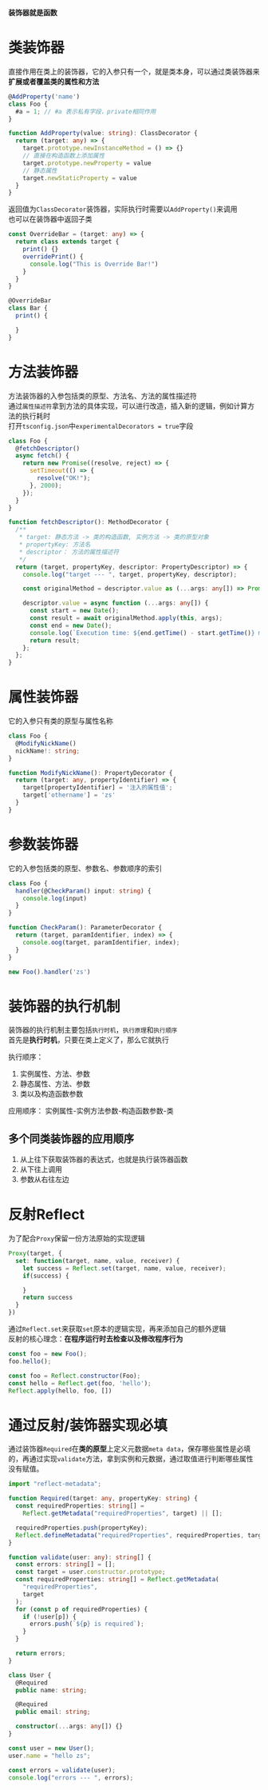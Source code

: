 **装饰器就是函数**

# 类装饰器
直接作用在类上的装饰器，它的入参只有一个，就是类本身，可以通过类装饰器来**扩展或者覆盖类的属性和方法**
``` typescript
@AddProperty('name')
class Foo {
  #a = 1; // #a 表示私有字段，private相同作用
}

function AddProperty(value: string): ClassDecorator {
  return (target: any) => {
    target.prototype.newInstanceMethod = () => {}
    // 直接在构造函数上添加属性
    target.prototype.newProperty = value
    // 静态属性
    target.newStaticProperty = value
  }
}
```
返回值为`ClassDecorator`装饰器，实际执行时需要以`AddProperty()`来调用       
也可以在装饰器中返回子类
```typescript
const OverrideBar = (target: any) => {
  return class extends target {
    print() {}
    overridePrint() {
      console.log("This is Override Bar!")
    }
  }
}

@OverrideBar
class Bar {
  print() {

  }
}
```

# 方法装饰器
方法装饰器的入参包括类的原型、方法名、方法的属性描述符    
通过`属性描述符`拿到方法的具体实现，可以进行改造，插入新的逻辑，例如计算方法的执行耗时   
打开`tsconfig.json`中`experimentalDecorators = true`字段
``` typescript
class Foo {
  @fetchDescriptor()
  async fetch() {
    return new Promise((resolve, reject) => {
      setTimeout(() => {
        resolve("OK!");
      }, 2000);
    });
  }
}

function fetchDescriptor(): MethodDecorator {
  /**
   * target: 静态方法 -> 类的构造函数, 实例方法 -> 类的原型对象
   * propertyKey: 方法名
   * descriptor： 方法的属性描述符
   */
  return (target, propertyKey, descriptor: PropertyDescriptor) => {
    console.log("target --- ", target, propertyKey, descriptor);

    const originalMethod = descriptor.value as (...args: any[]) => Promise<any>;

    descriptor.value = async function (...args: any[]) {
      const start = new Date();
      const result = await originalMethod.apply(this, args);
      const end = new Date();
      console.log(`Execution time: ${end.getTime() - start.getTime()} ms`);
      return result;
    };
  };
}

```

# 属性装饰器
它的入参只有类的原型与属性名称
``` typescript
class Foo {
  @ModifyNickName()
  nickName!: string;
}

function ModifyNickName(): PropertyDecorator {
  return (target: any, propertyIdentifier) => {
    target[propertyIdentifier] = '注入的属性值';
    target['othername'] = 'zs'
  }
}
```

# 参数装饰器
它的入参包括类的原型、参数名、参数顺序的索引
``` typescript
class Foo {
  handler(@CheckParam() input: string) {
    console.log(input)
  }
}

function CheckParam(): ParameterDecorator {
  return (target, paramIdentifier, index) => {
    console.oog(target, paramIdentifier, index);
  }
}

new Foo().handler('zs')
```


# 装饰器的执行机制
装饰器的执行机制主要包括`执行时机`，`执行原理`和`执行顺序`    
首先是**执行时机**，只要在类上定义了，那么它就执行

执行顺序：
1. 实例属性、方法、参数
2. 静态属性、方法、参数
3. 类以及构造函数参数

应用顺序：
实例属性-实例方法参数-构造函数参数-类

## 多个同类装饰器的应用顺序
1. 从上往下获取装饰器的表达式，也就是执行装饰器函数
2. 从下往上调用
3. 参数从右往左边

# 反射Reflect
为了配合`Proxy`保留一份方法原始的实现逻辑 
``` typescript
Proxy(target, {
  set: function(target, name, value, receiver) {
    let success = Reflect.set(target, name, value, receiver);
    if(success) {

    }
    return success
  }
})
```
通过`Reflect.set`来获取`set`原本的逻辑实现，再来添加自己的额外逻辑   
反射的核心理念：**在程序运行时去检查以及修改程序行为**
```typescript
const foo = new Foo();
foo.hello();

const foo = Reflect.constructor(Foo);
const hello = Reflect.get(foo, 'hello');
Reflect.apply(hello, foo, [])
```

# 通过反射/装饰器实现必填   
通过装饰器`Required`在**类的原型**上定义元数据`meta data`，保存哪些属性是必填的，再通过实现`validate`方法，拿到实例和元数据，通过取值进行判断哪些属性没有赋值。
```typescript
import "reflect-metadata";

function Required(target: any, propertyKey: string) {
  const requiredProperties: string[] =
    Reflect.getMetadata("requiredProperties", target) || [];

  requiredProperties.push(propertyKey);
  Reflect.defineMetadata("requiredProperties", requiredProperties, target);
}

function validate(user: any): string[] {
  const errors: string[] = [];
  const target = user.constructor.prototype;
  const requiredProperties: string[] = Reflect.getMetadata(
    "requiredProperties",
    target
  );
  for (const p of requiredProperties) {
    if (!user[p]) {
      errors.push(`${p} is required`);
    }
  }

  return errors;
}

class User {
  @Required
  public name: string;

  @Required
  public email: string;

  constructor(...args: any[]) {}
}

const user = new User();
user.name = "hello zs";

const errors = validate(user);
console.log("errors --- ", errors);

```
